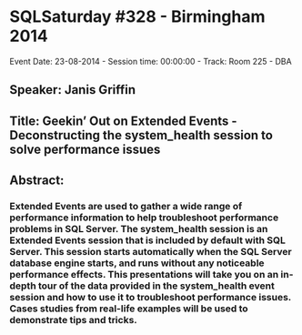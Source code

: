 # SQLSaturday #328 - Birmingham 2014
Event Date: 23-08-2014 - Session time: 00:00:00 - Track: Room 225 - DBA
## Speaker: Janis Griffin
## Title: Geekin’ Out on Extended Events -Deconstructing the system_health session to solve performance issues
## Abstract:
### Extended Events are used to gather a wide range of performance information to help troubleshoot performance problems in SQL Server. The system_health session is an Extended Events session that is included by default with SQL Server. This session starts automatically when the SQL Server database engine starts, and runs without any noticeable performance effects. This presentations will take you on an in-depth tour of the data provided in the system_health event session and how to use it to troubleshoot performance issues. Cases studies from real-life examples will be used to demonstrate tips and tricks.
